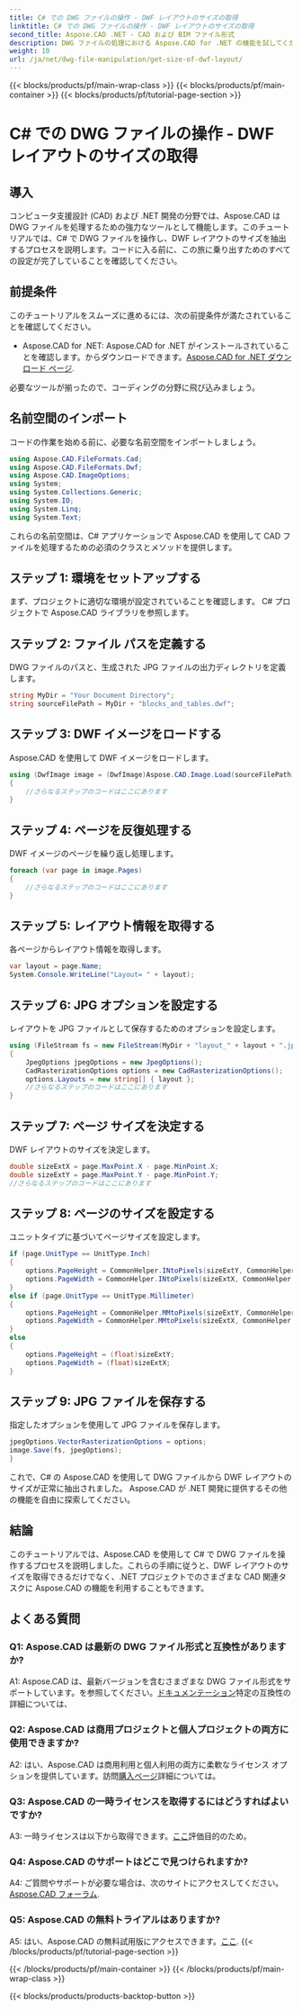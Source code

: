```yaml
---
title: C# での DWG ファイルの操作 - DWF レイアウトのサイズの取得
linktitle: C# での DWG ファイルの操作 - DWF レイアウトのサイズの取得
second_title: Aspose.CAD .NET - CAD および BIM ファイル形式
description: DWG ファイルの処理における Aspose.CAD for .NET の機能を試してください。 C# を使用して DWF レイアウト サイズを簡単に抽出する方法を学びます。
weight: 10
url: /ja/net/dwg-file-manipulation/get-size-of-dwf-layout/
---
```


{{< blocks/products/pf/main-wrap-class >}}
{{< blocks/products/pf/main-container >}}
{{< blocks/products/pf/tutorial-page-section >}}

# C# での DWG ファイルの操作 - DWF レイアウトのサイズの取得

## 導入

コンピュータ支援設計 (CAD) および .NET 開発の分野では、Aspose.CAD は DWG ファイルを処理するための強力なツールとして機能します。このチュートリアルでは、C# で DWG ファイルを操作し、DWF レイアウトのサイズを抽出するプロセスを説明します。コードに入る前に、この旅に乗り出すためのすべての設定が完了していることを確認してください。

## 前提条件

このチュートリアルをスムーズに進めるには、次の前提条件が満たされていることを確認してください。

-  Aspose.CAD for .NET: Aspose.CAD for .NET がインストールされていることを確認します。からダウンロードできます。[Aspose.CAD for .NET ダウンロード ページ](https://releases.aspose.com/cad/net/).

必要なツールが揃ったので、コーディングの分野に飛び込みましょう。

## 名前空間のインポート

コードの作業を始める前に、必要な名前空間をインポートしましょう。

```csharp
using Aspose.CAD.FileFormats.Cad;
using Aspose.CAD.FileFormats.Dwf;
using Aspose.CAD.ImageOptions;
using System;
using System.Collections.Generic;
using System.IO;
using System.Linq;
using System.Text;
```

これらの名前空間は、C# アプリケーションで Aspose.CAD を使用して CAD ファイルを処理するための必須のクラスとメソッドを提供します。

## ステップ 1: 環境をセットアップする

まず、プロジェクトに適切な環境が設定されていることを確認します。 C# プロジェクトで Aspose.CAD ライブラリを参照します。

## ステップ 2: ファイル パスを定義する

DWG ファイルのパスと、生成された JPG ファイルの出力ディレクトリを定義します。

```csharp
string MyDir = "Your Document Directory";
string sourceFilePath = MyDir + "blocks_and_tables.dwf";
```

## ステップ 3: DWF イメージをロードする

Aspose.CAD を使用して DWF イメージをロードします。

```csharp
using (DwfImage image = (DwfImage)Aspose.CAD.Image.Load(sourceFilePath))
{
    //さらなるステップのコードはここにあります
}
```

## ステップ 4: ページを反復処理する

DWF イメージのページを繰り返し処理します。

```csharp
foreach (var page in image.Pages)
{
    //さらなるステップのコードはここにあります
}
```

## ステップ 5: レイアウト情報を取得する

各ページからレイアウト情報を取得します。

```csharp
var layout = page.Name;
System.Console.WriteLine("Layout= " + layout);
```

## ステップ 6: JPG オプションを設定する

レイアウトを JPG ファイルとして保存するためのオプションを設定します。

```csharp
using (FileStream fs = new FileStream(MyDir + "layout_" + layout + ".jpg", FileMode.Create))
{
    JpegOptions jpegOptions = new JpegOptions();
    CadRasterizationOptions options = new CadRasterizationOptions();
    options.Layouts = new string[] { layout };
    //さらなるステップのコードはここにあります
}
```

## ステップ 7: ページ サイズを決定する

DWF レイアウトのサイズを決定します。

```csharp
double sizeExtX = page.MaxPoint.X - page.MinPoint.X;
double sizeExtY = page.MaxPoint.Y - page.MinPoint.Y;
//さらなるステップのコードはここにあります
```

## ステップ 8: ページのサイズを設定する

ユニットタイプに基づいてページサイズを設定します。

```csharp
if (page.UnitType == UnitType.Inch)
{
    options.PageHeight = CommonHelper.INtoPixels(sizeExtY, CommonHelper.DPI);
    options.PageWidth = CommonHelper.INtoPixels(sizeExtX, CommonHelper.DPI);
}
else if (page.UnitType == UnitType.Millimeter)
{
    options.PageHeight = CommonHelper.MMtoPixels(sizeExtY, CommonHelper.DPI);
    options.PageWidth = CommonHelper.MMtoPixels(sizeExtX, CommonHelper.DPI);
}
else
{
    options.PageHeight = (float)sizeExtY;
    options.PageWidth = (float)sizeExtX;
}
```

## ステップ 9: JPG ファイルを保存する

指定したオプションを使用して JPG ファイルを保存します。

```csharp
jpegOptions.VectorRasterizationOptions = options;
image.Save(fs, jpegOptions);
}
```

これで、C# の Aspose.CAD を使用して DWG ファイルから DWF レイアウトのサイズが正常に抽出されました。 Aspose.CAD が .NET 開発に提供するその他の機能を自由に探索してください。

## 結論

このチュートリアルでは、Aspose.CAD を使用して C# で DWG ファイルを操作するプロセスを説明しました。これらの手順に従うと、DWF レイアウトのサイズを取得できるだけでなく、.NET プロジェクトでのさまざまな CAD 関連タスクに Aspose.CAD の機能を利用することもできます。

## よくある質問

### Q1: Aspose.CAD は最新の DWG ファイル形式と互換性がありますか?

 A1: Aspose.CAD は、最新バージョンを含むさまざまな DWG ファイル形式をサポートしています。を参照してください。[ドキュメンテーション](https://reference.aspose.com/cad/net/)特定の互換性の詳細については、

### Q2: Aspose.CAD は商用プロジェクトと個人プロジェクトの両方に使用できますか?

 A2: はい、Aspose.CAD は商用利用と個人利用の両方に柔軟なライセンス オプションを提供しています。訪問[購入ページ](https://purchase.aspose.com/buy)詳細については。

### Q3: Aspose.CAD の一時ライセンスを取得するにはどうすればよいですか?

A3: 一時ライセンスは以下から取得できます。[ここ](https://purchase.aspose.com/temporary-license/)評価目的のため。

### Q4: Aspose.CAD のサポートはどこで見つけられますか?

A4: ご質問やサポートが必要な場合は、次のサイトにアクセスしてください。[Aspose.CAD フォーラム](https://forum.aspose.com/c/cad/19).

### Q5: Aspose.CAD の無料トライアルはありますか?

 A5: はい、Aspose.CAD の無料試用版にアクセスできます。[ここ](https://releases.aspose.com/).
{{< /blocks/products/pf/tutorial-page-section >}}

{{< /blocks/products/pf/main-container >}}
{{< /blocks/products/pf/main-wrap-class >}}

{{< blocks/products/products-backtop-button >}}
